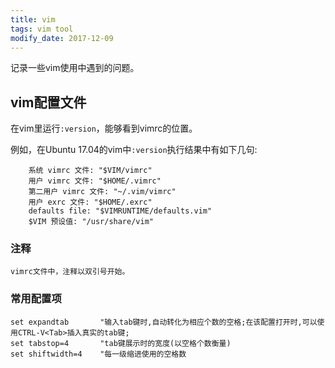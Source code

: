 ```yaml
---
title: vim
tags: vim tool
modify_date: 2017-12-09
---
```


记录一些vim使用中遇到的问题。

<!--more-->

## vim配置文件

在vim里运行`:version`，能够看到vimrc的位置。

例如，在Ubuntu 17.04的vim中`:version`执行结果中有如下几句:

```
    系统 vimrc 文件: "$VIM/vimrc"
    用户 vimrc 文件: "$HOME/.vimrc"
    第二用户 vimrc 文件: "~/.vim/vimrc"
    用户 exrc 文件: "$HOME/.exrc"
    defaults file: "$VIMRUNTIME/defaults.vim"
    $VIM 预设值: "/usr/share/vim"
```

### 注释
    vimrc文件中，注释以双引号开始。

### 常用配置项

```
set expandtab       "输入tab键时,自动转化为相应个数的空格;在该配置打开时,可以使用CTRL-V<Tab>插入真实的tab键;
set tabstop=4       "tab键展示时的宽度(以空格个数衡量)
set shiftwidth=4    "每一级缩进使用的空格数
```


